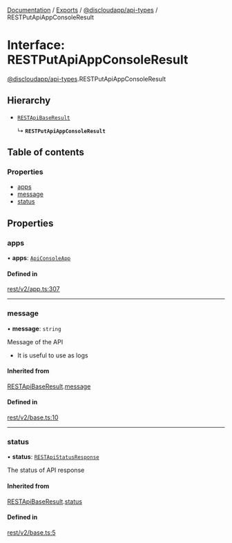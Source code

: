 [Documentation](../README.md) / [Exports](../modules.md) / [@discloudapp/api-types](../modules/discloudapp_api_types.md) / RESTPutApiAppConsoleResult

# Interface: RESTPutApiAppConsoleResult

[@discloudapp/api-types](../modules/discloudapp_api_types.md).RESTPutApiAppConsoleResult

## Hierarchy

- [`RESTApiBaseResult`](discloudapp_api_types.RESTApiBaseResult.md)

  ↳ **`RESTPutApiAppConsoleResult`**

## Table of contents

### Properties

- [apps](discloudapp_api_types.RESTPutApiAppConsoleResult.md#apps)
- [message](discloudapp_api_types.RESTPutApiAppConsoleResult.md#message)
- [status](discloudapp_api_types.RESTPutApiAppConsoleResult.md#status)

## Properties

### apps

• **apps**: [`ApiConsoleApp`](discloudapp_api_types.ApiConsoleApp.md)

#### Defined in

[rest/v2/app.ts:307](https://github.com/discloud/discloud.app/blob/ee3bbd2/packages/api-types/rest/v2/app.ts#L307)

___

### message

• **message**: `string`

Message of the API
- It is useful to use as logs

#### Inherited from

[RESTApiBaseResult](discloudapp_api_types.RESTApiBaseResult.md).[message](discloudapp_api_types.RESTApiBaseResult.md#message)

#### Defined in

[rest/v2/base.ts:10](https://github.com/discloud/discloud.app/blob/ee3bbd2/packages/api-types/rest/v2/base.ts#L10)

___

### status

• **status**: [`RESTApiStatusResponse`](../modules/discloudapp_api_types.md#restapistatusresponse)

The status of API response

#### Inherited from

[RESTApiBaseResult](discloudapp_api_types.RESTApiBaseResult.md).[status](discloudapp_api_types.RESTApiBaseResult.md#status)

#### Defined in

[rest/v2/base.ts:5](https://github.com/discloud/discloud.app/blob/ee3bbd2/packages/api-types/rest/v2/base.ts#L5)
